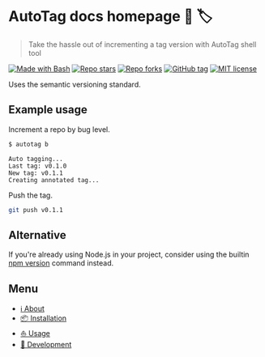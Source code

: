 # AutoTag docs homepage 🤖 🏷️
> Take the hassle out of incrementing a tag version with AutoTag shell tool

[![Made with Bash](https://img.shields.io/badge/Made%20with-Bash-blue.svg)](https://www.gnu.org/software/bash/)
[![Repo stars](https://img.shields.io/github/stars/MichaelCurrin/auto-tag?style=social)](https://github.com/MichaelCurrin/auto-tag)
[![Repo forks](https://img.shields.io/github/forks/MichaelCurrin/auto-tag?style=social)](https://github.com/MichaelCurrin/auto-tag)
[![GitHub tag](https://img.shields.io/github/tag/MichaelCurrin/auto-tag.svg)](https://GitHub.com/MichaelCurrin/auto-tag/tags/)
[![MIT license](https://img.shields.io/badge/License-MIT-blue.svg)](https://github.com/MichaelCurrin/auto-tag/blob/master/LICENSE)

Uses the semantic versioning standard.


## Example usage

Increment a repo by bug level.

```sh
$ autotag b
```
```
Auto tagging...
Last tag: v0.1.0
New tag: v0.1.1
Creating annotated tag...
```

Push the tag.

```sh
git push v0.1.1
```

## Alternative

If you're already using Node.js in your project, consider using the builtin [npm version](https://github.com/MichaelCurrin/cheatsheets/blob/master/cheatsheets/javascript/npm/version.md) command instead.


## Menu

- [ℹ️ About](about)
- [📦 Installation](installation)
- [⛵ Usage](usage)
- [🚧 Development](development)
